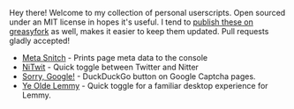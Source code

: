 Hey there! Welcome to my collection of personal userscripts. Open sourced under an MIT license in hopes it's useful. I tend to [publish these on greasyfork]([url](https://greasyfork.org/en/users/115204-ap)) as well, makes it easier to keep them updated. Pull requests gladly accepted!

* [Meta Snitch](https://raw.githubusercontent.com/appel/userscripts/main/metasnitch.userscript.js) - Prints page meta data to the console
* [NiTwit](https://raw.githubusercontent.com/appel/userscripts/main/nitwit.userscript.js) - Quick toggle between Twitter and Nitter
* [Sorry, Google!](https://raw.githubusercontent.com/appel/userscripts/main/sorrygoogle.userscript.js) - DuckDuckGo button on Google Captcha pages.
* [Ye Olde Lemmy](https://raw.githubusercontent.com/appel/userscripts/main/yeoldelemmy.userscript.js) - Quick toggle for a familiar desktop experience for Lemmy.

